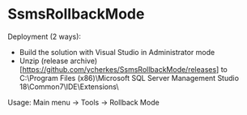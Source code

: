 # SsmsRollbackMode


Deployment (2 ways):
 - Build the  solution with Visual Studio in Administrator mode
 - Unzip (release archive)[https://github.com/ycherkes/SsmsRollbackMode/releases] to C:\Program Files (x86)\Microsoft SQL Server Management Studio 18\Common7\IDE\Extensions\

Usage: Main menu -> Tools -> Rollback Mode
